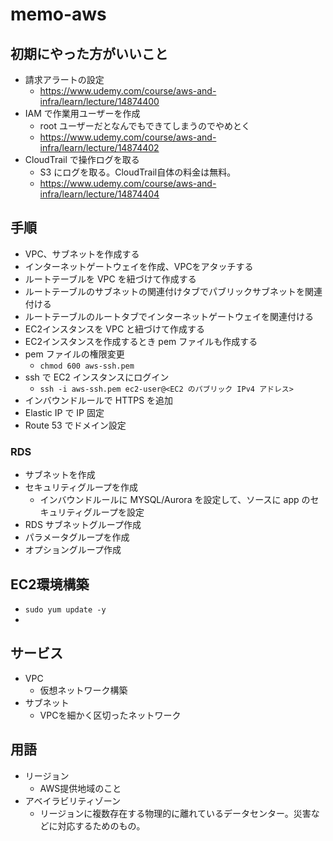 # memo-aws

## 初期にやった方がいいこと
* 請求アラートの設定
  * https://www.udemy.com/course/aws-and-infra/learn/lecture/14874400
* IAM で作業用ユーザーを作成
  * root ユーザーだとなんでもできてしまうのでやめとく
  * https://www.udemy.com/course/aws-and-infra/learn/lecture/14874402
* CloudTrail で操作ログを取る
  * S3 にログを取る。CloudTrail自体の料金は無料。
  * https://www.udemy.com/course/aws-and-infra/learn/lecture/14874404

## 手順
* VPC、サブネットを作成する
* インターネットゲートウェイを作成、VPCをアタッチする
* ルートテーブルを VPC を紐づけて作成する
* ルートテーブルのサブネットの関連付けタブでパブリックサブネットを関連付ける
* ルートテーブルのルートタブでインターネットゲートウェイを関連付ける
* EC2インスタンスを VPC と紐づけて作成する
* EC2インスタンスを作成するとき pem ファイルも作成する
* pem ファイルの権限変更
  * `chmod 600 aws-ssh.pem`
* ssh で EC2 インスタンスにログイン
  * `ssh -i aws-ssh.pem ec2-user@<EC2 のパブリック IPv4 アドレス>`
* インバウンドルールで HTTPS を追加
* Elastic IP で IP 固定
* Route 53 でドメイン設定
### RDS
* サブネットを作成
* セキュリティグループを作成
  * インバウンドルールに MYSQL/Aurora を設定して、ソースに app のセキュリティグループを設定
* RDS サブネットグループ作成
* パラメータグループを作成
* オプショングループ作成

## EC2環境構築
* `sudo yum update -y`
* 

## サービス
* VPC
  * 仮想ネットワーク構築
* サブネット
  * VPCを細かく区切ったネットワーク

## 用語
* リージョン
  * AWS提供地域のこと
* アベイラビリティゾーン
  * リージョンに複数存在する物理的に離れているデータセンター。災害などに対応するためのもの。

